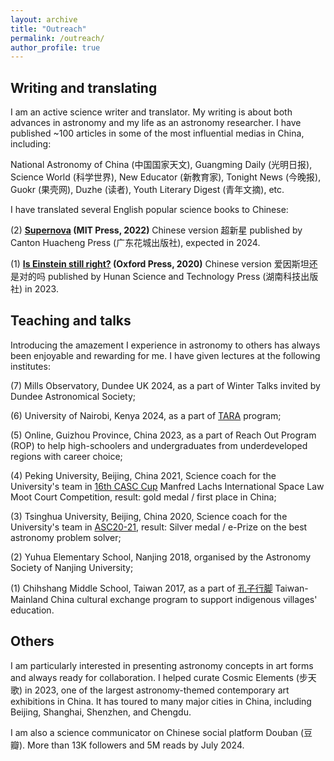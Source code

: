 ```yaml
---
layout: archive
title: "Outreach"
permalink: /outreach/
author_profile: true
---
```


Writing and translating
----
I am an active science writer and translator. My writing is about both advances in astronomy and my life as an astronomy researcher. I have published ~100 articles in some of the most influential medias in China, including:

National Astronomy of China (中国国家天文), Guangming Daily (光明日报), Science World (科学世界), New Educator (新教育家), Tonight News (今晚报), Guokr (果壳网), Duzhe (读者), Youth Literary Digest (青年文摘), etc.

I have translated several English popular science books to Chinese:

(2) **[Supernova](https://mitpress.mit.edu/9780262543149/supernova/) (MIT Press, 2022)** Chinese version 超新星 published by Canton Huacheng Press (广东花城出版社), expected in 2024.

(1) **[Is Einstein still right?](https://global.oup.com/academic/product/is-einstein-still-right-9780198842125?cc=gb&lang=en&) (Oxford Press, 2020)** Chinese version 爱因斯坦还是对的吗 published by Hunan Science and Technology Press (湖南科技出版社) in 2023.

Teaching and talks
-----
Introducing the amazement I experience in astronomy to others has always been enjoyable and rewarding for me. I have given lectures at the following institutes:

(7) Mills Observatory, Dundee UK 2024, as a part of Winter Talks invited by Dundee Astronomical Society;

(6) University of Nairobi, Kenya 2024, as a part of [TARA](https://www.dara-project.org/) program;

(5) Online, Guizhou Province, China 2023, as a part of Reach Out Program (ROP) to help high-schoolers and undergraduates from underdeveloped regions with career choice;

(4) Peking University, Beijing, China 2021, Science coach for the University's team in [16th CASC Cup](https://iisl.space/index.php/manfredlachs2024/) Manfred Lachs International Space Law Moot Court Competition, result: gold medal / first place in China;

(3) Tsinghua University, Beijing, China 2020, Science coach for the University's team in [ASC20-21](http://www.asc-events.org/StudentChallenge/History/2020-2021/index.html#:~:text=ASC%202020%2D2021&text=More%20than%20300%20teams%20from,and%20Technology%20in%20Shenzhen%2C%20China.), result: Silver medal / e-Prize on the best astronomy problem solver;

(2) Yuhua Elementary School, Nanjing 2018, organised by the Astronomy Society of Nanjing University;

(1) Chihshang Middle School, Taiwan 2017, as a part of [孔子行脚](http://hopingdownload.ntnu.edu.tw/2017/) Taiwan-Mainland China cultural exchange program to support indigenous villages' education.

Others
-----
I am particularly interested in presenting astronomy concepts in art forms and always ready for collaboration.
I helped curate Cosmic Elements (步天歌) in 2023, one of the largest astronomy-themed contemporary art exhibitions in China. 
It has toured to many major cities in China, including Beijing, Shanghai, Shenzhen, and Chengdu.

I am also a science communicator on Chinese social platform Douban (豆瓣). More than 13K followers and 5M reads by July 2024.

